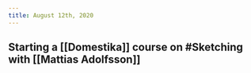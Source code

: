 ```yaml
---
title: August 12th, 2020
---
```


## Starting a [[Domestika]] course on #Sketching with [[Mattias Adolfsson]]

## 
